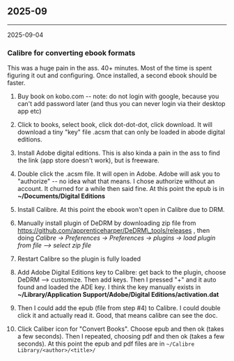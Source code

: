 ## 2025-09

---
2025-09-04

### Calibre for converting ebook formats

This was a huge pain in the ass. 40+ minutes. Most of the time is spent figuring it out and configuring.
Once installed, a second ebook should be faster.

1) Buy book on kobo.com -- note: do not login with google, because you can't add password later
  (and thus you can never login via their desktop app etc)

2) Click to books, select book, click dot-dot-dot, click download.  It will download a tiny "key" file .acsm that can only be loaded in abode digital editions.

3) Install Adobe digital editions. This is also kinda a pain in the ass to find the link (app store doesn't work), but is freeware.

4) Double click the .acsm file. It will open in Adobe. Adobe will ask you to "authorize" -- no idea what that means.
  I chose authorize without an account. It churned for a while then said fine. At this point the epub is in **~/Documents/Digital Editions**

5) Install Calibre. At this point the ebook won't open in Calibre due to DRM.

6) Manually install plugin of DeDRM by downloading zip file from https://github.com/apprenticeharper/DeDRM\_tools/releases , then doing
  _Calibre -> Preferences -> Preferences -> plugins -> load plugin from file --> select zip file_

7) Restart Calibre so the plugin is fully loaded

8) Add Adobe Digital Editions key to Calibre: get back to the plugin, choose DeDRM --> customize. Then add keys. Then I pressed "+" and it auto found and loaded the ADE key.  I think the key manually exists in **~/Library/Application Support/Adobe/Digital Editions/activation.dat**

9) Then I could add the epub (file from step #4) to Calibre. I could double click it and actually read it. Good, that means calibre can see the doc.

10) Click Caliber icon for "Convert Books".  Choose epub and then ok (takes a few seconds).
   Then I repeated, choosing pdf and then ok (takes a few seconds).
   At this point the epub and pdf files are in `~/Calibre Library/<author>/<title>/`

